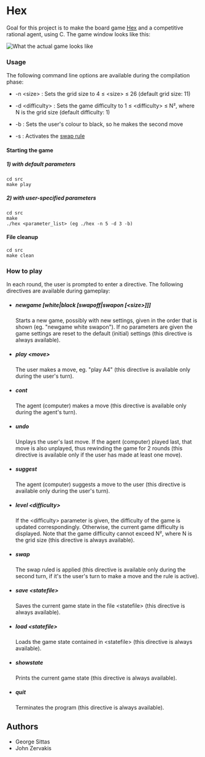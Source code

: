 # Hex
Goal for this project is to make the board game [Hex](https://en.wikipedia.org/wiki/Hex_(board_game)) and a
competitive rational agent, using C. The game window looks like this:

![What the actual game looks like](https://i.imgur.com/ybZ5tGg.png)

### Usage
The following command line options are available during the compilation phase:

- \-n \<size\> : Sets the grid size to 4 ≤ \<size\> ≤ 26 (default grid size: 11)

- \-d \<difficulty\> : Sets the game difficulty to 1 ≤ \<difficulty\> ≤ N², where N is the grid size
(default difficulty: 1)

- \-b : Sets the user's colour to black, so he makes the second move

- \-s : Activates the [swap rule](https://www.hexwiki.net/index.php/Swap_rule)

#### Starting the game
##### 1) with default parameters
```
cd src
make play
```
##### 2) with user-specified parameters
```
cd src
make
./hex <parameter_list> (eg ./hex -n 5 -d 3 -b)
```

#### File cleanup
```
cd src
make clean
```

### How to play
In each round, the user is prompted to enter a directive. The following directives are available during gameplay:

- ##### newgame [white|black [swapoff|swapon [\<size\>]]]

  Starts a new game, possibly with new settings, given in the order that is shown
  (eg. "newgame white swapon"). If no parameters are given the game settings
  are reset to the default (initial) settings (this directive is always available).

- ##### play \<move\>

  The user makes a move, eg. "play A4" (this directive is available only during the user's turn).

- ##### cont

  The agent (computer) makes a move (this directive is available only during the agent's turn).

- ##### undo

  Unplays the user's last move. If the agent (computer) played last, that move is also unplayed,
  thus rewinding the game for 2 rounds (this directive is available only if the user has made at
  least one move).

- ##### suggest

  The agent (computer) suggests a move to the user (this directive is available only during the user's turn).

- ##### level \<difficulty\>

  If the \<difficulty\> parameter is given, the difficulty of the game is updated correspondingly. Otherwise,
  the current game difficulty is displayed. Note that the game difficulty cannot exceed N², where N is the grid
  size (this directive is always available).

- ##### swap

  The swap ruled is applied (this directive is available only during the second turn, if it's the user's turn to
  make a move and the rule is active).

- ##### save \<statefile\>

  Saves the current game state in the file \<statefile\> (this directive is always available).

- ##### load \<statefile\>

  Loads the game state contained in \<statefile\> (this directive is always available).

- ##### showstate

  Prints the current game state (this directive is always available).

- ##### quit

  Terminates the program (this directive is always available).

## Authors
- George Sittas
- John Zervakis
